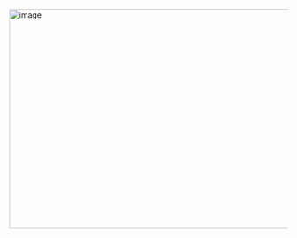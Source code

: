<img width="804" height="397" alt="image" src="https://github.com/user-attachments/assets/5244104f-3a2a-49ae-8ea7-eb8f02badb62" />
